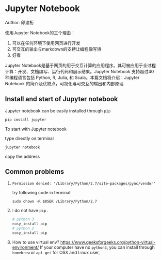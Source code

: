 # Jupyter Notebook

Author: 邱渝桁

使用Jupyter Notebook的三个理由：

1. 可以在任何环境下使用网页进行开发
2. 可交互的输出与markdown的支持让编程像写诗
3. 好看

Jupyter Notebook是基于网页的用于交互计算的应用程序。其可被应用于全过程计算：开发、文档编写、运行代码和展示结果。Jupyter Notebook 支持超过40种编程语言包括 Python, R, Julia, 和 Scala。本篇文档将介绍：Jupyter Notebook 的简介及优缺点，可视化与可交互的输出和内部原理



## Install and start of Jupyter notebook

Jupyter notebook can be easily installed through `pip`

```bash
pip install jupyter
```

To start with Jupyter notebook

type directly on terminal

```bash
jupyter notebook
```

copy the address 

## Common problems

1. `Permission denied: '/Library/Python/2.7/site-packages/pync/vendor'`

   try following code in terminal

   ```
   sudo chown -R $USER /Library/Python/2.7
   ```

2. I do not have `pip` .

   ```bash
   # python 3
   easy_install pip
   # python 2
   easy_install pip
   ```

3. How to use virtual env?
   <https://www.geeksforgeeks.org/python-virtual-environment/>
   If your computer have no `python3`, you can install through `homebrew` or `apt-get` for OSX and Linux user,



